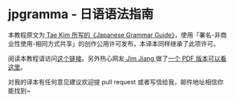 # jpgramma - 日语语法指南

本教程原文为[ Tae Kim 所写的《Japanese Grammar Guide》](http://www.guidetojapanese.org/learn/grammar)，使用「署名-非商业性使用-相同方式共享」的创作公用许可发布，本译本同样继承了此项许可。

阅读本教程请访问[这个链接](http://res.wokanxing.info/jpgramma/)。另外热心网友[ Jim Jiang ](http://blog.wokanxing.info/about#c_5655608640405504)做了[一个 PDF 版本可以看这里](https://github.com/jiangming1399/tae-kim_cn_latex_go/releases)。

对我的译本有任何意见建议欢迎提 pull request 或者写信给我，邮件地址相信你能找到~
